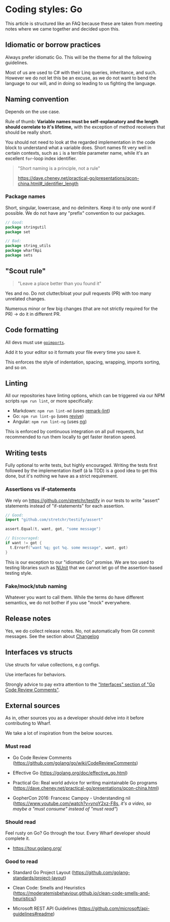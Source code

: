 # Coding styles: Go

This article is structured like an FAQ because these are taken from meeting
notes where we came together and decided upon this.

## Idiomatic or borrow practices

Always prefer idiomatic Go. This will be the theme for all the following
guidelines.

Most of us are used to C# with their Linq queries, inheritance, and such.
However we do not let this be an excuse, as we do not want to bend the language
to our will, and in doing so leading to us fighting the language.

## Naming convention

Depends on the use case.

Rule of thumb: **Variable names must be self-explanatory and the length should
correlate to it's lifetime,** with the exception of method receivers that
should be really short.

You should not need to look at the regarded implementation in the code block to
understand what a variable does. Short names fit very well in certain contexts,
such as `i` is a terrible parameter name, while it's an excellent `for`-loop
index identifier.

> "Short naming is a principle, not a rule"
>
> <https://dave.cheney.net/practical-go/presentations/qcon-china.html#_identifier_length>

### Package names

Short, singular, lowercase, and no delimiters. Keep it to only one word if
possible. We do not have any "prefix" convention to our packages.

```go
// Good:
package stringutil
package set

// Bad:
package string_utils
package wharfApi
package sets
```

## "Scout rule"

> "Leave a place better than you found it"

Yes and no. Do not clutter/bloat your pull requests (PR) with too many unrelated
changes.

Numerous minor or few big changes (that are not strictly required for the PR)
-> do it in different PR.

## Code formatting

All devs must use [`goimports`](https://pkg.go.dev/golang.org/x/tools/cmd/goimports).

Add it to your editor so it formats your file every time you save it.

This enforces the style of indentation, spacing, wrapping, imports sorting, and
so on.

## Linting

All our repositories have linting options, which can be triggered via our NPM
scripts `npm run lint`, or more specifically:

- Markdown: `npm run lint-md` (uses [remark-lint](https://github.com/remarkjs/remark-lint))
- Go: `npm run lint-go` (uses [revive](https://revive.run/))
- Angular: `npm run lint-ng` (uses [ng](https://angular.io/cli/lint))

This is enforced by continuous integration on all pull requests, but recommended
to run them locally to get faster iteration speed.

## Writing tests

Fully optional to write tests, but highly encouraged. Writing the tests first
followed by the implementation itself (á la TDD) is a good idea to get this
done, but it's nothing we have as a strict requirement.

### Assertions vs if-statements

We rely on <https://github.com/stretchr/testify> in our tests to write "assert"
statements instead of "if-statements" for each assertion.

```go
// Good:
import "github.com/stretchr/testify/assert"

assert.Equal(t, want, got, "some message")

// Discouraged:
if want != got {
  t.Errorf("want %q; got %q. some message", want, got)
}
```

This is our exception to our "idiomatic Go" promise. We are too used to testing
libraries such as [NUnit](https://nunit.org/) that we cannot let go of the
assertion-based testing style.

### Fake/mock/stub naming

Whatever you want to call them. While the terms do have different semantics, we
do not bother if you use "mock" everywhere.

## Release notes

Yes, we do collect release notes. No, not automatically from Git commit
messages. See the section about [Changelog](development/changelogs/)

## Interfaces vs structs

Use structs for value collections, e.g configs.

Use interfaces for behaviors.

Strongly advice to pay extra attention to the ["Interfaces" section of
"Go Code Review Comments"](https://github.com/golang/go/wiki/CodeReviewComments#interfaces).

## External sources

As in, other sources you as a developer should delve into it before
contributing to Wharf.

We take a lot of inspiration from the below sources.

### Must read

- Go Code Review Comments (<https://github.com/golang/go/wiki/CodeReviewComments>)

- Effective Go (<https://golang.org/doc/effective_go.html>)

- Practical Go: Real world advice for writing maintainable Go programs (<https://dave.cheney.net/practical-go/presentations/qcon-china.html>)

- GopherCon 2016: Francesc Campoy - Understanding nil (<https://www.youtube.com/watch?v=ynoY2xz-F8s>,
  *it's a video, so maybe a "must consume" instead of "must read"*)

### Should read

Feel rusty on Go? Go through the tour. Every Wharf developer should complete it.

- https://tour.golang.org/

### Good to read

- Standard Go Project Layout (<https://github.com/golang-standards/project-layout>)

- Clean Code: Smells and Heuristics (<https://moderatemisbehaviour.github.io/clean-code-smells-and-heuristics/>)

- Microsoft REST API Guidelines (<https://github.com/microsoft/api-guidelines#readme>)
